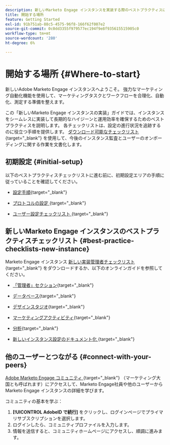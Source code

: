 ```yaml
---
description: 新しいMarketo Engage インスタンスを実装する際のベストプラクティスについて説明します。 実行済みのを追跡すると、Marketo Engageを最大限に活用し、インスタンスを設定して、長期的なハイジーンと効率化を実現できます。 新しいインスタンスに移動する新しい管理者は、これらのガイドを使用して焦点を当て、整理しておきます。
title: 開始する場所
feature: Getting Started
exl-id: 91b751ab-88c5-4575-96f8-166f62f007e2
source-git-commit: 0c0dd3355f979577ec194f9e8f935615515905c0
workflow-type: tm+mt
source-wordcount: '280'
ht-degree: 6%

---
```


# 開始する場所 {#Where-to-start}

新しいAdobe Marketo Engage インスタンスへようこそ。 強力なマーケティング自動化機能を使用して、マーケティングタスクとワークフローを合理化、自動化、測定する準備を整えます。

この「新しいMarketo Engage インスタンスの実装」ガイドでは、インスタンスをシームレスに実装して長期的なハイジーンと運用効率を確保するためのベストプラクティスを説明します。 各チェックリストは、設定の進行状況を追跡するのに役立つ手順を提供します。 [ ダウンロード可能なチェックリスト ](/help/marketo/getting-started/implementing-a-new-marketo-engage-instance/assets/adobe-marketo-engage-new-instance-admin-checklist.xlsx){target="_blank"} を使用して、今後のインスタンス監査とユーザーのオンボーディングに関する作業を文書化します。

## 初期設定 {#initial-setup}

以下のベストプラクティスチェックリストに進む前に、初期設定エリアの手順に従っていることを確認してください。

* [設定手順](/help/marketo/getting-started/initial-setup/setup-steps.md){target="_blank"}

* [ プロトコルの設定 ](/help/marketo/getting-started/initial-setup/configure-protocols-for-marketo.md){target="_blank"}

* [ ユーザー設定チェックリスト ](/help/marketo/getting-started/initial-setup/user-setup.md){target="_blank"}

## 新しいMarketo Engage インスタンスのベストプラクティスチェックリスト {#best-practice-checklists-new-instance}

Marketo Engage インスタンス [ 新しい実装管理者チェックリスト ](/help/marketo/getting-started/implementing-a-new-marketo-engage-instance/assets/adobe-marketo-engage-new-instance-admin-checklist.xlsx){target="_blank"} をダウンロードするか、以下のオンラインガイドを参照してください。

* [「管理者」セクション](/help/marketo/getting-started/implementing-a-new-marketo-engage-instance/admin-section-checklist.md){target="_blank"}

* [データベース](/help/marketo/getting-started/implementing-a-new-marketo-engage-instance/database-checklist.md){target="_blank"}

* [デザインスタジオ](/help/marketo/getting-started/implementing-a-new-marketo-engage-instance/design-studio-checklist.md){target="_blank"}

* [マーケティングアクティビティ](/help/marketo/getting-started/implementing-a-new-marketo-engage-instance/marketing-activities-checklist.md){target="_blank"}

* [分析](/help/marketo/getting-started/implementing-a-new-marketo-engage-instance/analytics-checklist.md){target="_blank"}

* [ 新しいインスタンス設定のドキュメント化 ](/help/marketo/getting-started/implementing-a-new-marketo-engage-instance/document-your-setup.md){target="_blank"}

## 他のユーザーとつながる {#connect-with-your-peers}

[Adobe Marketo Engage コミュニティ ](https://nation.marketo.com/){target="_blank"} （マーケティング大国とも呼ばれます）にアクセスして、Marketo Engage社員や他のユーザーからMarketo Engage インスタンスの詳細を学びます。

コミュニティの基本を学ぶ：

1. **[!UICONTROL AdobeID で続行]** をクリックし、ログインページでプライマリサブスクリプションを選択します。
1. ログインしたら、コミュニティプロファイルを入力します。
1. 情報を送信すると、コミュニティホームページにアクセスし、順調に進みます。
